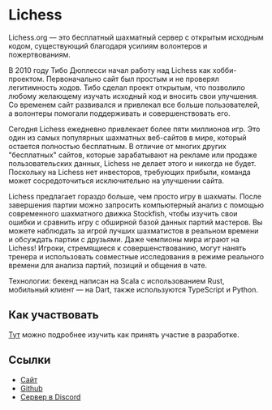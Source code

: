 # Lichess

Lichess.org — это бесплатный шахматный сервер с открытым исходным кодом, существующий благодаря усилиям волонтеров и пожертвованиям.

В 2010 году Тибо Дюплесси начал работу над Lichess как хобби-проектом. Первоначально сайт был простым и не проверял легитимность ходов. Тибо сделал проект открытым, что позволило любому желающему изучать исходный код и вносить свои улучшения. Со временем сайт развивался и привлекал все больше пользователей, а волонтеры помогали поддерживать и совершенствовать его.

Сегодня Lichess ежедневно привлекает более пяти миллионов игр. Это один из самых популярных шахматных веб-сайтов в мире, который остается полностью бесплатным. В отличие от многих других "бесплатных" сайтов, которые зарабатывают на рекламе или продаже пользовательских данных, Lichess не делает этого и никогда не будет. Поскольку на Lichess нет инвесторов, требующих прибыли, команда может сосредоточиться исключительно на улучшении сайта.

Lichess предлагает гораздо больше, чем просто игру в шахматы. После завершения партии можно запросить компьютерный анализ с помощью современного шахматного движка Stockfish, чтобы изучить свои ошибки и сравнить игру с обширной базой данных партий мастеров. Вы можете наблюдать за игрой лучших шахматистов в реальном времени и обсуждать партии с друзьями. Даже чемпионы мира играют на Lichess! Игроки, стремящиеся к совершенствованию, могут нанять тренера и использовать совместные исследования в режиме реального времени для анализа партий, позиций и общения в чате.

Технологии: бекенд написан на Scala с использованием Rust, мобильный клиент — на Dart, также используются TypeScript и Python.

## Как участвовать

[Тут](https://github.com/lichess-org/lila/wiki/Lichess-Development-Onboarding) можно подробнее изучить как принять участие в разработке. 

## Ссылки

* [Сайт](https://lichess.org/)
* [Github](https://github.com/lichess-org)
* [Сервер в Discord](https://discord.gg/lichess)
